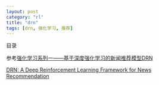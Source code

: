 ```yaml
---
layout: post
category: "rl"
title: "drn"
tags: [drn, 强化学习, 推荐]
---
```


目录

<!-- TOC -->


<!-- /TOC -->

参考[强化学习系列一——基于深度强化学习的新闻推荐模型DRN](https://zhuanlan.zhihu.com/p/58280384)

[DRN: A Deep Reinforcement Learning Framework for News Recommendation](http://www.personal.psu.edu/~gjz5038/paper/www2018_reinforceRec/www2018_reinforceRec.pdf)

